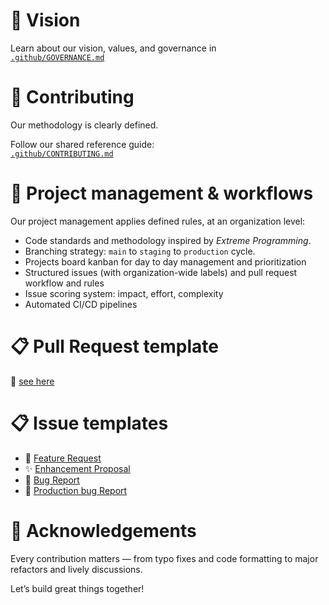 # 🚀 Vision

Learn about our vision, values, and governance in  
[`.github/GOVERNANCE.md`](../GOVERNANCE.md)

# 🤝 Contributing

Our methodology is clearly defined.

Follow our shared reference guide:  
[`.github/CONTRIBUTING.md`](../CONTRIBUTING.md)

# 🧪 Project management & workflows

Our project management applies defined rules, at an organization level:

- Code standards and methodology inspired by _Extreme Programming_.
- Branching strategy: `main` to `staging` to `production` cycle.
- Projects board kanban for day to day management and prioritization  
- Structured issues (with organization-wide labels) and pull request workflow and rules
- Issue scoring system: impact, effort, complexity  
- Automated CI/CD pipelines  

# 📋 Pull Request template

🚀 [see here](../PULL_REQUEST_TEMPLATE.yml)

# 📋 Issue templates

- 🚀 [Feature Request](../ISSUE_TEMPLATE/01-feature-request.yml)  
- ✨ [Enhancement Proposal](../ISSUE_TEMPLATE/02-task-request.yml)
- 🐛 [Bug Report](../ISSUE_TEMPLATE/00-bug-report.yml)  
- 🐛 [Production bug Report](../ISSUE_TEMPLATE/03-hotfix.yml)  

# 🙌 Acknowledgements

Every contribution matters — from typo fixes and code formatting to major refactors and lively discussions.  

Let’s build great things together!
